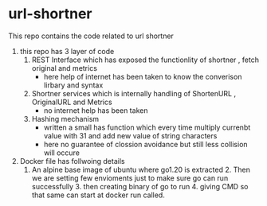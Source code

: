 # url-shortner
This repo contains the code related to url shortner
1. this repo has 3 layer of code 
	1. REST Interface which has exposed the functionlity of shortner , fetch original and metrics
		- here help of internet has been taken to know the converison lirbary and syntax 
	2. Shortner services which is internally handling of ShortenURL , OriginalURL and Metrics 
		- no internet help has been taken 
	3. Hashing mechanism 
		- written a small has function which every time multiply currenbt value with 31 and add new value of string characters
		- here no guarantee of clossion avoidance but still less collision  will occure
2. Docker file has follwoing details
	1. An alpine base image of ubuntu where go1.20 is extracted
        2. Then we are setting few envioments just to make sure go can run successfully
        3. then creating binary of go to run
        4. giving CMD so that same can start at docker run called.
 
